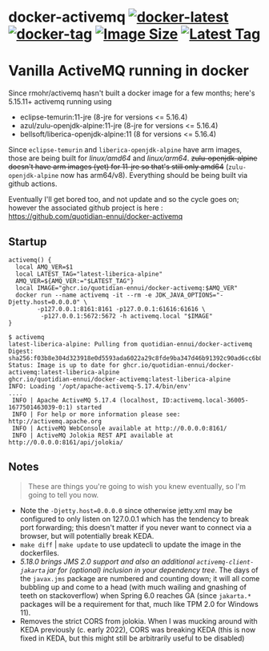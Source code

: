 # docker-activemq [![docker-latest](https://github.com/quotidian-ennui/docker-activemq/actions/workflows/docker-latest.yml/badge.svg)](https://github.com/quotidian-ennui/docker-activemq/actions/workflows/docker-latest.yml) [![docker-tag](https://github.com/quotidian-ennui/docker-activemq/actions/workflows/docker-tag.yml/badge.svg)](https://github.com/quotidian-ennui/docker-activemq/actions/workflows/docker-tag.yml) [![Image Size](https://img.shields.io/docker/image-size/lewinc/activemq)](https://hub.docker.com/r/lewinc/activemq/) [![Latest Tag](https://img.shields.io/docker/v/lewinc/activemq?sort=semver)](https://hub.docker.com/r/lewinc/activemq/)


# Vanilla ActiveMQ running in docker

Since rmohr/activemq hasn't built a docker image for a few months; here's 5.15.11+ activemq running using
- eclipse-temurin:11-jre (8-jre for versions <= 5.16.4)
- azul/zulu-openjdk-alpine:11-jre (8-jre for versions <= 5.16.4)
- bellsoft/liberica-openjdk-alpine:11 (8 for versions <= 5.16.4)

 Since `eclipse-temurin` and `liberica-openjdk-alpine` have arm images, those are being built for _linux/amd64_ and _linux/arm64_. ~~zulu-openjdk-alpine doesn't have arm images (yet) for 11-jre so that's still only amd64~~ (`zulu-openjdk-alpine` now has arm64/v8). Everything should be being built via github actions.

Eventually I'll get bored too, and not update and so the cycle goes on; however the associated github project is here : https://github.com/quotidian-ennui/docker-activemq

## Startup

```
activemq() {
  local AMQ_VER=$1
  local LATEST_TAG="latest-liberica-alpine"
  AMQ_VER=${AMQ_VER:="$LATEST_TAG"}
  local IMAGE="ghcr.io/quotidian-ennui/docker-activemq:$AMQ_VER"
  docker run --name activemq -it --rm -e JDK_JAVA_OPTIONS="-Djetty.host=0.0.0.0" \
        -p127.0.0.1:8161:8161 -p127.0.0.1:61616:61616 \
         -p127.0.0.1:5672:5672 -h activemq.local "$IMAGE"
}

$ activemq
latest-liberica-alpine: Pulling from quotidian-ennui/docker-activemq
Digest: sha256:f03b8e304d323918e0d5593ada6022a29c8fde9ba347d46b91392c90ad6cc6b8
Status: Image is up to date for ghcr.io/quotidian-ennui/docker-activemq:latest-liberica-alpine
ghcr.io/quotidian-ennui/docker-activemq:latest-liberica-alpine
INFO: Loading '/opt/apache-activemq-5.17.4/bin/env'
....
 INFO | Apache ActiveMQ 5.17.4 (localhost, ID:activemq.local-36005-1677501463039-0:1) started
 INFO | For help or more information please see: http://activemq.apache.org
 INFO | ActiveMQ WebConsole available at http://0.0.0.0:8161/
 INFO | ActiveMQ Jolokia REST API available at http://0.0.0.0:8161/api/jolokia/
```


## Notes

> These are things you're going to wish you knew eventually, so I'm going to tell you now.

- Note the `-Djetty.host=0.0.0.0` since otherwise jetty.xml may be configured to only listen on 127.0.0.1 which has the tendency to break port forwarding; this doesn't matter if you never want to connect via a browser, but will potentially break KEDA.
- `make diff` | `make update` to use updatecli to update the image in the dockerfiles.
- _5.18.0 brings JMS 2.0 support and also an additional `activemq-client-jakarta` jar for (optional) inclusion in your dependency tree_. The days of the `javax.jms` package are numbered and counting down; it will all come bubbling up and come to a head (with much wailing and gnashing of teeth on stackoverflow) when Spring 6.0 reaches GA (since `jakarta.*` packages will be a requirement for that, much like TPM 2.0 for Windows 11).
- Removes the strict CORS from jolokia. When I was mucking around with KEDA previously (c. early 2022), CORS was breaking KEDA (this is now fixed in KEDA, but this might still be arbitrarily useful to be disabled)
